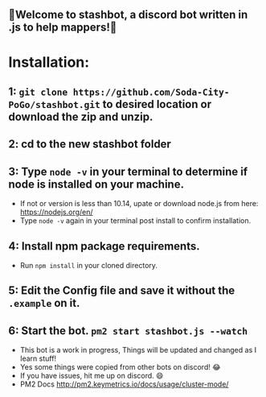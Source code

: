 <!-- define variables -->


## :robot:Welcome to stashbot, a discord bot written in .js to help mappers!:robot:

# Installation:
## 1: `git clone https://github.com/Soda-City-PoGo/stashbot.git` to desired location or download the zip and unzip.

## 2: cd to the new stashbot folder

## 3: Type `node -v` in your terminal to determine if node is installed on your machine.
  - If not or version is less than 10.14, upate or download node.js from here: https://nodejs.org/en/
  - Type `node -v` again in your terminal post install to confirm installation.

## 4: Install npm package requirements.
  - Run `npm install` in your cloned directory.

## 5: Edit the Config file and save it without the `.example` on it.
  
## 6: Start the bot. `pm2 start stashbot.js --watch`
  - This bot is a work in progress, Things will be updated and changed as I learn stuff!
  - Yes some things were copied from other bots on discord! :joy:
  - If you have issues, hit me up on discord. :smile:
  - PM2 Docs http://pm2.keymetrics.io/docs/usage/cluster-mode/
